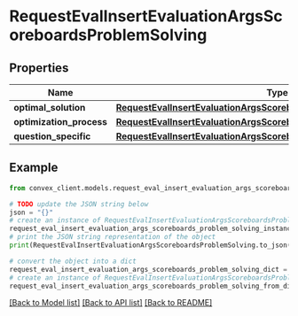 # RequestEvalInsertEvaluationArgsScoreboardsProblemSolving


## Properties

Name | Type | Description | Notes
------------ | ------------- | ------------- | -------------
**optimal_solution** | [**RequestEvalInsertEvaluationArgsScoreboardsCommunicationClarification**](RequestEvalInsertEvaluationArgsScoreboardsCommunicationClarification.md) |  | 
**optimization_process** | [**RequestEvalInsertEvaluationArgsScoreboardsCommunicationClarification**](RequestEvalInsertEvaluationArgsScoreboardsCommunicationClarification.md) |  | 
**question_specific** | [**RequestEvalInsertEvaluationArgsScoreboardsCommunicationClarification**](RequestEvalInsertEvaluationArgsScoreboardsCommunicationClarification.md) |  | 

## Example

```python
from convex_client.models.request_eval_insert_evaluation_args_scoreboards_problem_solving import RequestEvalInsertEvaluationArgsScoreboardsProblemSolving

# TODO update the JSON string below
json = "{}"
# create an instance of RequestEvalInsertEvaluationArgsScoreboardsProblemSolving from a JSON string
request_eval_insert_evaluation_args_scoreboards_problem_solving_instance = RequestEvalInsertEvaluationArgsScoreboardsProblemSolving.from_json(json)
# print the JSON string representation of the object
print(RequestEvalInsertEvaluationArgsScoreboardsProblemSolving.to_json())

# convert the object into a dict
request_eval_insert_evaluation_args_scoreboards_problem_solving_dict = request_eval_insert_evaluation_args_scoreboards_problem_solving_instance.to_dict()
# create an instance of RequestEvalInsertEvaluationArgsScoreboardsProblemSolving from a dict
request_eval_insert_evaluation_args_scoreboards_problem_solving_from_dict = RequestEvalInsertEvaluationArgsScoreboardsProblemSolving.from_dict(request_eval_insert_evaluation_args_scoreboards_problem_solving_dict)
```
[[Back to Model list]](../README.md#documentation-for-models) [[Back to API list]](../README.md#documentation-for-api-endpoints) [[Back to README]](../README.md)


